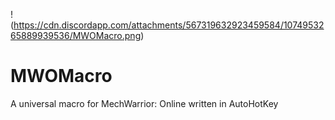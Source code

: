 !(https://cdn.discordapp.com/attachments/567319632923459584/1074953265889939536/MWOMacro.png)
# MWOMacro
A universal macro for MechWarrior: Online written in AutoHotKey
